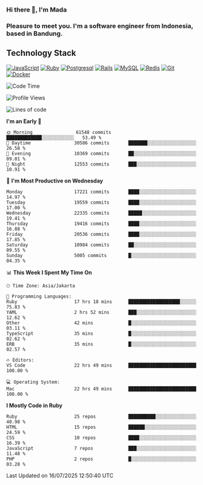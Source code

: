 ### Hi there 👋, I'm Mada
### Pleasure to meet you. I'm a software engineer from Indonesia, based in Bandung.

## Technology Stack

[![JavaScript](https://img.shields.io/badge/-JavaScript-%23F7DF1C?style=flat-square&logo=javascript&logoColor=000000&labelColor=%23F7DF1C&color=%23FFCE5A)](https://www.javascript.com/)
[![Ruby](https://img.shields.io/badge/Ruby-CC342D?style=flat-square&logo=ruby&logoColor=white)](https://www.ruby-lang.org/en/)
[![Postgresql](https://img.shields.io/badge/PostgreSQL-316192?style=flat-square&logo=postgresql&logoColor=ffffff)](https://www.postgresql.org/)
[![Rails](https://img.shields.io/badge/Ruby_on_Rails-CC0000?style=flat-square&logo=ruby-on-rails&logoColor=white)](https://rubyonrails.org/)
[![MySQL](https://img.shields.io/badge/-MySQL-4479A1?style=flat-square&logo=MySQL&logoColor=ffffff)](https://www.mysql.com/)
[![Redis](https://img.shields.io/badge/-Redis-DC382D?style=flat-square&logo=Redis&logoColor=ffffff)](https://redis.io/)
[![Git](https://img.shields.io/badge/-Git-%23F05032?style=flat-square&logo=git&logoColor=%23ffffff)](https://git-scm.com/)
[![Docker](https://img.shields.io/badge/-Docker-2496ED?style=flat-square&logo=docker&logoColor=ffffff)](https://www.docker.com/)
<!--
**madaarya/madaarya** is a ✨ _special_ ✨ repository because its `README.md` (this file) appears on your GitHub profile.

Here are some ideas to get you started:

- 🔭 I’m currently working on ...
- 🌱 I’m currently learning ...
- 👯 I’m looking to collaborate on ...
- 🤔 I’m looking for help with ...
- 💬 Ask me about ...
- 📫 How to reach me: ...
- 😄 Pronouns: ...
- ⚡ Fun fact: ...
-->
<!--START_SECTION:waka-->
![Code Time](http://img.shields.io/badge/Code%20Time-7%2C479%20hrs%2058%20mins-blue)

![Profile Views](http://img.shields.io/badge/Profile%20Views-0-blue)

![Lines of code](https://img.shields.io/badge/From%20Hello%20World%20I%27ve%20Written-52.3%20million%20lines%20of%20code-blue)

**I'm an Early 🐤** 

```text
🌞 Morning                61548 commits       █████████████░░░░░░░░░░░░   53.49 % 
🌆 Daytime                30586 commits       ███████░░░░░░░░░░░░░░░░░░   26.58 % 
🌃 Evening                10369 commits       ██░░░░░░░░░░░░░░░░░░░░░░░   09.01 % 
🌙 Night                  12553 commits       ███░░░░░░░░░░░░░░░░░░░░░░   10.91 % 
```
📅 **I'm Most Productive on Wednesday** 

```text
Monday                   17221 commits       ████░░░░░░░░░░░░░░░░░░░░░   14.97 % 
Tuesday                  19559 commits       ████░░░░░░░░░░░░░░░░░░░░░   17.00 % 
Wednesday                22335 commits       █████░░░░░░░░░░░░░░░░░░░░   19.41 % 
Thursday                 19416 commits       ████░░░░░░░░░░░░░░░░░░░░░   16.88 % 
Friday                   20536 commits       ████░░░░░░░░░░░░░░░░░░░░░   17.85 % 
Saturday                 10984 commits       ██░░░░░░░░░░░░░░░░░░░░░░░   09.55 % 
Sunday                   5005 commits        █░░░░░░░░░░░░░░░░░░░░░░░░   04.35 % 
```


📊 **This Week I Spent My Time On** 

```text
🕑︎ Time Zone: Asia/Jakarta

💬 Programming Languages: 
Ruby                     17 hrs 18 mins      ███████████████████░░░░░░   75.83 % 
YAML                     2 hrs 52 mins       ███░░░░░░░░░░░░░░░░░░░░░░   12.62 % 
Other                    42 mins             █░░░░░░░░░░░░░░░░░░░░░░░░   03.11 % 
TypeScript               35 mins             █░░░░░░░░░░░░░░░░░░░░░░░░   02.62 % 
ERB                      35 mins             █░░░░░░░░░░░░░░░░░░░░░░░░   02.57 % 

🔥 Editors: 
VS Code                  22 hrs 49 mins      █████████████████████████   100.00 % 

💻 Operating System: 
Mac                      22 hrs 49 mins      █████████████████████████   100.00 % 
```

**I Mostly Code in Ruby** 

```text
Ruby                     25 repos            ██████████░░░░░░░░░░░░░░░   40.98 % 
HTML                     15 repos            ██████░░░░░░░░░░░░░░░░░░░   24.59 % 
CSS                      10 repos            ████░░░░░░░░░░░░░░░░░░░░░   16.39 % 
JavaScript               7 repos             ███░░░░░░░░░░░░░░░░░░░░░░   11.48 % 
PHP                      2 repos             █░░░░░░░░░░░░░░░░░░░░░░░░   03.28 % 
```




 Last Updated on 16/07/2025 12:50:40 UTC
<!--END_SECTION:waka-->
